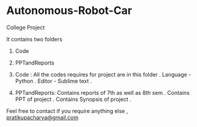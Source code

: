 # Autonomous-Robot-Car
College Project

It contains two folders 
1) Code 
2) PPTandReports


1) Code : 
	All the codes requires for project are in this folder . 
	Language - Python . 
	Editor - Sublime text . 

2) PPTandReports:
	Contains reports of 7th as well as 8th sem . 
	Contains PPT of project . 
	Contains Synopsis of project . 

Feel free to contact if you require anything else , 
pratikupacharya@gmail.com

